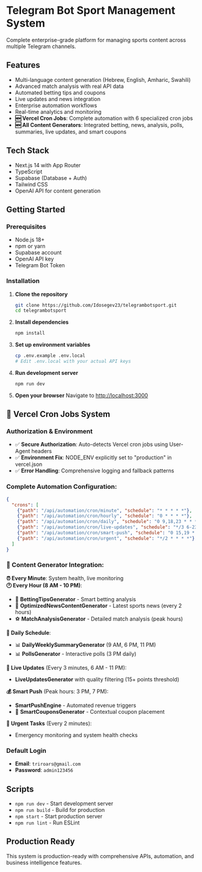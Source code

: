 # Telegram Bot Sport Management System

Complete enterprise-grade platform for managing sports content across multiple Telegram channels.

## Features
- Multi-language content generation (Hebrew, English, Amharic, Swahili)
- Advanced match analysis with real API data
- Automated betting tips and coupons
- Live updates and news integration
- Enterprise automation workflows
- Real-time analytics and monitoring
- **🆕 Vercel Cron Jobs**: Complete automation with 6 specialized cron jobs
- **🆕 All Content Generators**: Integrated betting, news, analysis, polls, summaries, live updates, and smart coupons

## Tech Stack
- Next.js 14 with App Router
- TypeScript
- Supabase (Database + Auth)
- Tailwind CSS
- OpenAI API for content generation

## Getting Started

### Prerequisites
- Node.js 18+ 
- npm or yarn
- Supabase account
- OpenAI API key
- Telegram Bot Token

### Installation

1. **Clone the repository**
   ```bash
   git clone https://github.com/Idosegev23/telegrambotsport.git
   cd telegrambotsport
   ```

2. **Install dependencies**
   ```bash
   npm install
   ```

3. **Set up environment variables**
   ```bash
   cp .env.example .env.local
   # Edit .env.local with your actual API keys
   ```

4. **Run development server**
   ```bash
   npm run dev
   ```

5. **Open your browser**
   Navigate to [http://localhost:3000](http://localhost:3000)

## 🚀 Vercel Cron Jobs System

### **Authorization & Environment**
- ✅ **Secure Authorization**: Auto-detects Vercel cron jobs using User-Agent headers
- ✅ **Environment Fix**: NODE_ENV explicitly set to "production" in vercel.json
- ✅ **Error Handling**: Comprehensive logging and fallback patterns

### **Complete Automation Configuration:**

```json
{
  "crons": [
    {"path": "/api/automation/cron/minute", "schedule": "* * * * *"},
    {"path": "/api/automation/cron/hourly", "schedule": "0 * * * *"},
    {"path": "/api/automation/cron/daily", "schedule": "0 9,18,23 * * *"},
    {"path": "/api/automation/cron/live-updates", "schedule": "*/3 6-23 * * *"},
    {"path": "/api/automation/cron/smart-push", "schedule": "0 15,19 * * *"},
    {"path": "/api/automation/cron/urgent", "schedule": "*/2 * * * *"}
  ]
}
```

### **🎯 Content Generator Integration:**

**⏰ Every Minute**: System health, live monitoring  
**🕐 Every Hour (8 AM - 10 PM)**:  
- 🎯 **BettingTipsGenerator** - Smart betting analysis
- 📰 **OptimizedNewsContentGenerator** - Latest sports news (every 2 hours)
- ⚽ **MatchAnalysisGenerator** - Detailed match analysis (peak hours)

**📅 Daily Schedule**:  
- 📊 **DailyWeeklySummaryGenerator** (9 AM, 6 PM, 11 PM)
- 📊 **PollsGenerator** - Interactive polls (3 PM daily)

**🔴 Live Updates** (Every 3 minutes, 6 AM - 11 PM):  
- **LiveUpdatesGenerator** with quality filtering (15+ points threshold)

**💰 Smart Push** (Peak hours: 3 PM, 7 PM):  
- **SmartPushEngine** - Automated revenue triggers
- 🎫 **SmartCouponsGenerator** - Contextual coupon placement

**🚨 Urgent Tasks** (Every 2 minutes):  
- Emergency monitoring and system health checks

### Default Login
- **Email**: `triroars@gmail.com`
- **Password**: `admin123456`

## Scripts

- `npm run dev` - Start development server
- `npm run build` - Build for production
- `npm start` - Start production server
- `npm run lint` - Run ESLint

## Production Ready
This system is production-ready with comprehensive APIs, automation, and business intelligence features.
